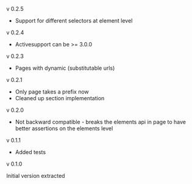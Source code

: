 v 0.2.5
* Support for different selectors at element level

v 0.2.4
* Activesupport can be >= 3.0.0

v 0.2.3

* Pages with dynamic (substitutable urls)

v 0.2.1

* Only page takes a prefix now
* Cleaned up section implementation


v 0.2.0

* Not backward compatible - breaks the elements api in page to have better assertions on the elements level


v 0.1.1

* Added tests


v 0.1.0

Initial version extracted
